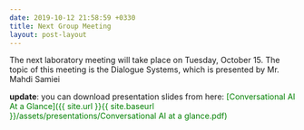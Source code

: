 ```yaml
---
date: 2019-10-12 21:58:59 +0330
title: Next Group Meeting
layout: post-layout
---
```


The next laboratory meeting will take place on Tuesday, October 15. The topic of this meeting is the Dialogue Systems, which is presented by Mr. Mahdi Samiei

**update**: you can download presentation slides from here: <span style="color:green">[Conversational AI At a Glance]({{ site.url }}{{ site.baseurl }}/assets/presentations/Conversational AI at a glance.pdf) </span>
